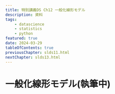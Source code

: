 ```yaml
---
title: 特別講義DS Ch12 一般化線形モデル
description: 資料
tags:
    - datascience
    - statistics
    - python
featured: true
date: 2024-03-29
tableOfContents: true
previousChapter: slds11.html
nextChapter: slds13.html
---
```



# 一般化線形モデル(執筆中)



